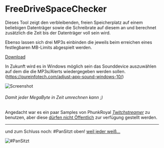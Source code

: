 # FreeDriveSpaceChecker

Dieses Tool zeigt den verbleibenden, freien Speicherplatz auf einem
beliebigen Datenträger sowie die Schreibrate auf diesem an und berechnet
zusätzlich die Zeit bis der Datenträger voll sein wird.

Ebenso lassen sich drei MP3s einbinden die jeweils beim erreichen eines
festlegbaren MB-Limits abgespielt werden.

[Download](https://github.com/spddl/FreeDriveSpaceChecker/releases)

In Zukunft wird es in Windows möglich sein das Sounddevice auszuwählen auf dem die
die MP3s/Alerts wiedergegeben werden sollen.
(https://pureinfotech.com/adjust-app-sound-windows-10/)

![Screenshot](https://i.imgur.com/TpZuubx.png "Screenshot")

###### _Damit jeder MegaByte in Zeit umrechnen kann ;)_

Angedacht war es ein paar Samples von PhunkRoyal [ _Twitchstreamer_](https://twitch.tv/royalphunk) zu benutzen, aber 
diese [dürfen nicht Öffentlich](https://clips.twitch.tv/ArtsyNastyChimpanzeeTriHard) zur verfügung gestellt werden.
___

und zum Schluss noch: #PanSitzt oben!
[weil jeder weiß...](https://clips.twitch.tv/SnappyLuckySoybeanShadyLulu)

![#PanSitzt](https://pbs.twimg.com/profile_images/853251992193511424/AXVwFXFd_400x400.jpg "#PanSitzt")